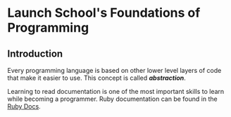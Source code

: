# Launch School's Foundations of Programming

## Introduction

Every programming language is based on other lower level layers of code that make it easier to use.
This concept is called ***abstraction***.

Learning to read documentation is one of the most important skills to learn while becoming a programmer.
Ruby documentation can be found in the [Ruby Docs](http://ruby-doc.org/).
